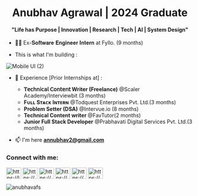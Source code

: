 
<h1 align="center">Anubhav Agrawal | 2024 Graduate</h1>
<!-- <h3 align="center"> </h3> -->
<h4  align="center">"Life has Purpose | Innovation | Research | Tech | AI | System Design"</h4>


- 👨‍💻 Ex-𝐒𝐨𝐟𝐭𝐰𝐚𝐫𝐞 𝐄𝐧𝐠𝐢𝐧𝐞𝐞𝐫 𝐈𝐧𝐭𝐞𝐫𝐧 at Fyllo. (9 months)

- This is what I'm building :
  
![Mobile UI (2)](https://github.com/AnUbHaVafs/AnUbHaVafs/assets/76126067/6896bbd4-7afa-4160-ac07-597dc685813f)
 
- 📄 Experience [Prior Internships at] : <ul><li><b>𝖳𝖾𝖼𝗁𝗇𝗂𝖼𝖺𝗅 𝖢𝗈𝗇𝗍𝖾𝗇𝗍 Writer (Freelance)</b> @Scaler Academy/Interviewbit (3 months)</li> <li><b>Fᴜʟʟ Sᴛᴀᴄᴋ Iɴᴛᴇʀɴ</b> @Todquest Enterprises Pvt. Ltd.(3 months)</li> <li><b> Problem Setter (DSA)</b> @Intervue.io (8 months) </li> <li><b>Technical Content writer </b>@FavTutor(2 months)</li> <li><b>Junior Full Stack Developer</b> @Prabhavati Digital Services Pvt. Ltd.(3 months)</li></ul>

- 📫 I'm here **annubhav2@gmail.com**



<h3 align="left">Connect with me:</h3>
<p align="left">
 <a href="https://www.leetcode.com/https://leetcode.com/annubhav001/" target="blank"><img align="center" src="https://raw.githubusercontent.com/rahuldkjain/github-profile-readme-generator/master/src/images/icons/Social/leet-code.svg" alt="https://leetcode.com/annubhav001/" height="30" width="40" /></a>
  <a href="https://auth.geeksforgeeks.org/user/https://auth.geeksforgeeks.org/user/annubhav2" target="blank"><img align="center" src="https://raw.githubusercontent.com/rahuldkjain/github-profile-readme-generator/master/src/images/icons/Social/geeks-for-geeks.svg" alt="https://auth.geeksforgeeks.org/user/annubhav2" height="30" width="40" /></a>
<a href="https://linkedin.com/in/https://www.linkedin.com/in/anubhav-agrawal-766b23203/" target="blank"><img align="center" src="https://raw.githubusercontent.com/rahuldkjain/github-profile-readme-generator/master/src/images/icons/Social/linked-in-alt.svg" alt="https://www.linkedin.com/in/anubhav-agrawal-766b23203/" height="30" width="40" /></a>
<a href="https://www.codechef.com/users/https://www.codechef.com/users/anubhav448" target="blank"><img align="center" src="https://cdn.jsdelivr.net/npm/simple-icons@3.1.0/icons/codechef.svg" alt="https://www.codechef.com/users/anubhav448" height="30" width="40" /></a>
<a href="https://www.hackerrank.com/https://www.hackerrank.com/anubhav448?hr_r=1" target="blank"><img align="center" src="https://raw.githubusercontent.com/rahuldkjain/github-profile-readme-generator/master/src/images/icons/Social/hackerrank.svg" alt="https://www.hackerrank.com/anubhav448?hr_r=1" height="30" width="40" /></a>
<a href="https://codeforces.com/profile/https://codeforces.com/profile/annubhav448" target="blank"><img align="center" src="https://raw.githubusercontent.com/rahuldkjain/github-profile-readme-generator/master/src/images/icons/Social/codeforces.svg" alt="https://codeforces.com/profile/annubhav448" height="30" width="40" /></a>
</p>



<p><img align="center" src="https://github-readme-streak-stats.herokuapp.com/?user=anubhavafs&" alt="anubhavafs" /></p>

